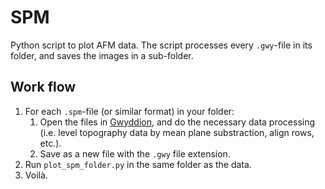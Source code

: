 # SPM
Python script to plot AFM data. The script processes every `.gwy`-file in its folder, and saves the images in a sub-folder.

## Work flow
1. For each `.spm`-file (or similar format) in your folder:
   1. Open the files in [Gwyddion](https://gwyddion.net/download.php), and do the
      necessary data processing (i.e. level topography data by mean plane substraction, align rows, etc.).
   2. Save as a new file with the `.gwy` file extension.
2. Run `plot_spm_folder.py` in the same folder as the data.
3. Voilà.
